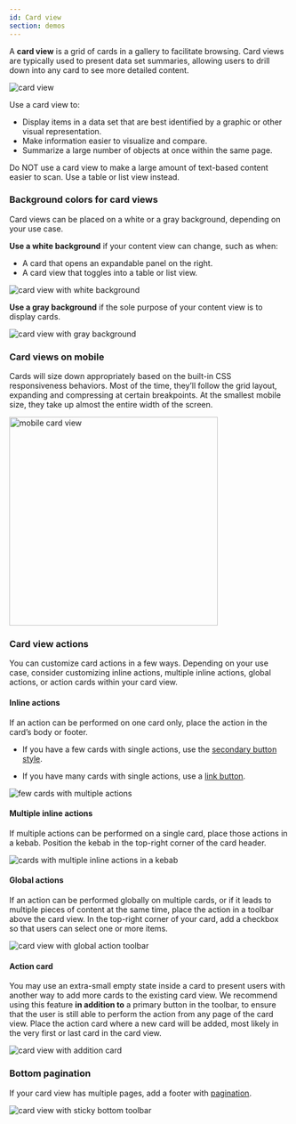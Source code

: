 ```yaml
---
id: Card view
section: demos
---
```



A **card view** is a grid of cards in a gallery to facilitate browsing. Card views are typically used to present data set summaries, allowing users to drill down into any card to see more detailed content.

<img src="./img/card-view.png" alt="card view" />

Use a card view to:
- Display items in a data set that are best identified by a graphic or other visual representation.
- Make information easier to visualize and compare.
- Summarize a large number of objects at once within the same page.

Do NOT use a card view to make a large amount of text-based content easier to scan. Use a table or list view instead.

### Background colors for card views
Card views can be placed on a white or a gray background, depending on your use case.

**Use a white background** if your content view can change, such as when:
- A card that opens an expandable panel on the right.
- A card view that toggles into a table or list view.

<img src="./img/white-background.png" alt="card view with white background" />

**Use a gray background** if the sole purpose of your content view is to display cards.

<img src="./img/gray-background.png" alt="card view with gray background" />

### Card views on mobile
Cards will size down appropriately based on the built-in CSS responsiveness behaviors. Most of the time, they’ll follow the grid layout, expanding and compressing at certain breakpoints. At the smallest mobile size, they take up almost the entire width of the screen.

<img src="./img/mobile-cards.png" alt="mobile card view" width="375"/>

### Card view actions
You can customize card actions in a few ways. Depending on your use case, consider customizing inline actions, multiple inline actions, global actions, or action cards within your card view.

#### Inline actions
If an action can be performed on one card only, place the action in the card’s body or footer.

- If you have a few cards with single actions, use the [secondary button style](/components/button#variations).

- If you have many cards with single actions, use a [link button](/components/button#variations).

<img src="./img/few-multiple-actions.png" alt="few cards with multiple actions" />  


#### Multiple inline actions
If multiple actions can be performed on a single card, place those actions in a kebab. Position the kebab in the top-right corner of the card header.

<img src="./img/multiple-inline.png" alt="cards with multiple inline actions in a kebab" />

#### Global actions
If an action can be performed globally on multiple cards, or if it leads to multiple pieces of content at the same time, place the action in a toolbar above the card view. In the top-right corner of your card, add a checkbox so that users can select one or more items.

<img src="./img/global-actions.png" alt="card view with global action toolbar" />


#### Action card
You may use an extra-small empty state inside a card to present users with another way to add more cards to the existing card view. We recommend using this feature **in addition to** a primary button in the toolbar, to ensure that the user is still able to perform the action from any page of the card view. Place the action card where a new card will be added, most likely in the very first or last card in the card view.

<img src="./img/add-card-empty-state.png" alt="card view with addition card" />


### Bottom pagination
If your card view has multiple pages, add a footer with [pagination](/components/pagination).

<img src="./img/card-view-sticky-toolbar.png" alt="card view with sticky bottom toolbar" />

